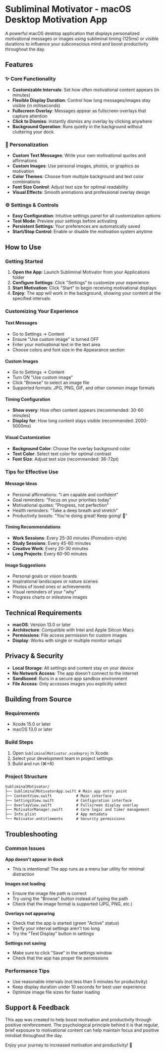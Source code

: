 # Subliminal Motivator - macOS Desktop Motivation App

A powerful macOS desktop application that displays personalized motivational messages or images using subliminal timing (125ms) or visible durations to influence your subconscious mind and boost productivity throughout the day.

## Features

### ✨ Core Functionality

- **Customizable Intervals**: Set how often motivational content appears (in minutes)
- **Flexible Display Duration**: Control how long messages/images stay visible (in milliseconds)
- **Fullscreen Overlay**: Messages appear as fullscreen overlays that capture attention
- **Click to Dismiss**: Instantly dismiss any overlay by clicking anywhere
- **Background Operation**: Runs quietly in the background without cluttering your dock

### 🎨 Personalization

- **Custom Text Messages**: Write your own motivational quotes and affirmations
- **Custom Images**: Use personal images, photos, or graphics as motivation
- **Color Themes**: Choose from multiple background and text color combinations
- **Font Size Control**: Adjust text size for optimal readability
- **Visual Effects**: Smooth animations and professional overlay design

### ⚙️ Settings & Controls

- **Easy Configuration**: Intuitive settings panel for all customization options
- **Test Mode**: Preview your settings before activating
- **Persistent Settings**: Your preferences are automatically saved
- **Start/Stop Control**: Enable or disable the motivation system anytime

## How to Use

### Getting Started

1. **Open the App**: Launch Subliminal Motivator from your Applications folder
2. **Configure Settings**: Click "Settings" to customize your experience
3. **Start Motivation**: Click "Start" to begin receiving motivational displays
4. **Enjoy**: The app will work in the background, showing your content at the specified intervals

### Customizing Your Experience

#### Text Messages
- Go to Settings → Content
- Ensure "Use custom image" is turned OFF
- Enter your motivational text in the text area
- Choose colors and font size in the Appearance section

#### Custom Images
- Go to Settings → Content
- Turn ON "Use custom image"
- Click "Browse" to select an image file
- Supported formats: JPG, PNG, GIF, and other common image formats

#### Timing Configuration
- **Show every**: How often content appears (recommended: 30-60 minutes)
- **Display for**: How long content stays visible (recommended: 2000-5000ms)

#### Visual Customization
- **Background Color**: Choose the overlay background color
- **Text Color**: Select text color for optimal contrast
- **Font Size**: Adjust text size (recommended: 36-72pt)

### Tips for Effective Use

#### Message Ideas

- Personal affirmations: "I am capable and confident"
- Goal reminders: "Focus on your priorities today"
- Motivational quotes: "Progress, not perfection"
- Health reminders: "Take a deep breath and stretch"
- Productivity boosts: "You're doing great! Keep going! 💪"

#### Timing Recommendations

- **Work Sessions**: Every 25-30 minutes (Pomodoro-style)
- **Study Sessions**: Every 45-60 minutes
- **Creative Work**: Every 20-30 minutes
- **Long Projects**: Every 60-90 minutes

#### Image Suggestions

- Personal goals or vision boards
- Inspirational landscapes or nature scenes
- Photos of loved ones or achievements
- Visual reminders of your "why"
- Progress charts or milestone images

## Technical Requirements

- **macOS**: Version 13.0 or later
- **Architecture**: Compatible with Intel and Apple Silicon Macs
- **Permissions**: File access permission for custom images
- **Display**: Works with single or multiple monitor setups

## Privacy & Security

- **Local Storage**: All settings and content stay on your device
- **No Network Access**: The app doesn't connect to the internet
- **Sandboxed**: Runs in a secure app sandbox environment
- **File Access**: Only accesses images you explicitly select

## Building from Source

### Requirements

- Xcode 15.0 or later
- macOS 13.0 or later

### Build Steps

1. Open `SubliminalMotivator.xcodeproj` in Xcode
2. Select your development team in project settings
3. Build and run (⌘+R)

### Project Structure

```md
SubliminalMotivator/
├── SubliminalMotivatorApp.swift # Main app entry point
├── ContentView.swift           # Main interface
├── SettingsView.swift          # Configuration interface
├── OverlayView.swift           # Fullscreen display overlay
├── MotivatorManager.swift      # Core logic and timer management
├── Info.plist                  # App metadata
└── Motivator.entitlements      # Security permissions
```

## Troubleshooting

### Common Issues

**App doesn't appear in dock**

- This is intentional! The app runs as a menu bar utility for minimal distraction

**Images not loading**

- Ensure the image file path is correct
- Try using the "Browse" button instead of typing the path
- Check that the image format is supported (JPG, PNG, etc.)

**Overlays not appearing**

- Check that the app is started (green "Active" status)
- Verify your interval settings aren't too long
- Try the "Test Display" button in settings

**Settings not saving**

- Make sure to click "Save" in the settings window
- Check that the app has proper file permissions

### Performance Tips

- Use reasonable intervals (not less than 5 minutes for productivity)
- Keep display duration under 10 seconds for best user experience
- Optimize image file sizes for faster loading

## Support & Feedback

This app was created to help boost motivation and productivity through positive reinforcement. The psychological principle behind it is that regular, brief exposure to motivational content can help maintain focus and positive mindset throughout the day.

Enjoy your journey to increased motivation and productivity! 🚀
